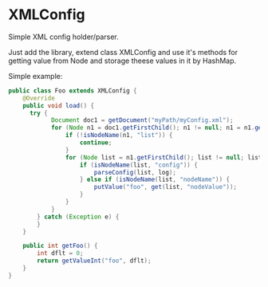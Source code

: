 # XMLConfig

Simple XML config holder/parser.

Just add the library, extend class XMLConfig and use it's methods for getting value from Node and storage theese values in it by HashMap.

Simple example:

```Java
public class Foo extends XMLConfig {
    @Override
    public void load() {
      try {
            Document doc1 = getDocument("myPath/myConfig.xml");
            for (Node n1 = doc1.getFirstChild(); n1 != null; n1 = n1.getNextSibling()) {
                if (!isNodeName(n1, "list")) {
                    continue;
                }
                for (Node list = n1.getFirstChild(); list != null; list = list.getNextSibling()) {
                    if (isNodeName(list, "config")) {
                        parseConfig(list, log);
                    } else if (isNodeName(list, "nodeName")) {
                        putValue("foo", get(list, "nodeValue"));
                    }
                }
            }
        } catch (Exception e) {
        }
    }

    public int getFoo() {
        int dflt = 0;
        return getValueInt("foo", dflt);
    }
}
```
